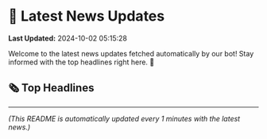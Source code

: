 # 📰 Latest News Updates
**Last Updated:** 2024-10-02 05:15:28

Welcome to the latest news updates fetched automatically by our bot! Stay informed with the top headlines right here. 🚀

## 🗞️ Top Headlines

---
*(This README is automatically updated every 1 minutes with the latest news.)*
